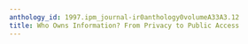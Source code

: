 ```yaml
---
anthology_id: 1997.ipm_journal-ir0anthology0volumeA33A3.12
title: Who Owns Information? From Privacy to Public Access
---
```


